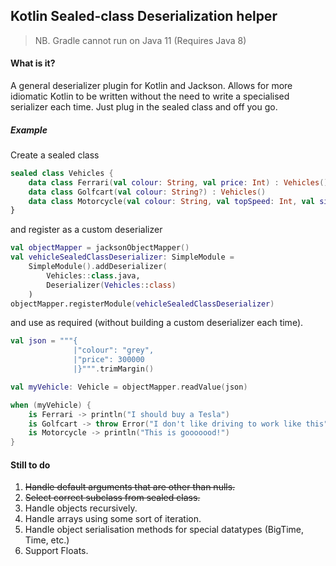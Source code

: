 ## Kotlin Sealed-class Deserialization helper
> NB. Gradle cannot run on Java 11 (Requires Java 8)

#### What is it?

A general deserializer plugin for Kotlin and Jackson.
Allows for more idiomatic Kotlin to be written without
the need to write a specialised serializer each time.
Just plug in the sealed class and off you go.

##### Example

Create a sealed class

```kotlin
sealed class Vehicles {
    data class Ferrari(val colour: String, val price: Int) : Vehicles()
    data class Golfcart(val colour: String?) : Vehicles()
    data class Motorcycle(val colour: String, val topSpeed: Int, val sideCarName: String?): Vehicles()
}
```

and register as a custom deserializer

```kotlin
val objectMapper = jacksonObjectMapper()
val vehicleSealedClassDeserializer: SimpleModule = 
    SimpleModule().addDeserializer(
        Vehicles::class.java,
        Deserializer(Vehicles::class)
    )
objectMapper.registerModule(vehicleSealedClassDeserializer)
```
and use as required (without building a custom deserializer each time).
```kotlin
val json = """{
              |"colour": "grey",
              |"price": 300000  
              |}""".trimMargin()

val myVehicle: Vehicle = objectMapper.readValue(json)

when (myVehicle) {
    is Ferrari -> println("I should buy a Tesla")
    is Golfcart -> throw Error("I don't like driving to work like this")
    is Motorcycle -> println("This is gooooood!")
}

```

#### Still to do
1. ~~Handle default arguments that are other than nulls.~~
2. ~~Select correct subclass from sealed class.~~
3. Handle objects recursively.
4. Handle arrays using some sort of iteration.
5. Handle object serialisation methods for special datatypes (BigTime, Time, etc.)
6. Support Floats.
